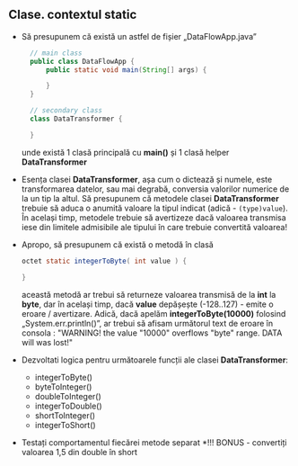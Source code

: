 ## Clase. contextul static


* Să presupunem că există un astfel de fișier „DataFlowApp.java”
  ```java
    // main class
    public class DataFlowApp {
        public static void main(String[] args) {

        }
    }

    // secondary class
    class DataTransformer {

    }

  ```
   unde există 1 clasă principală cu **main()** și 1 clasă helper **DataTransformer**

* Esența clasei **DataTransformer**, așa cum o dictează și numele, este transformarea datelor, sau mai degrabă, conversia valorilor numerice de la un tip la altul. Să presupunem că metodele clasei **DataTransformer** trebuie să aduca o anumită valoare la tipul indicat (adică - ```(type)value```). În același timp, metodele trebuie să avertizeze dacă valoarea transmisa iese din limitele admisibile ale tipului în care trebuie convertită valoarea!
* Apropo, să presupunem că există o metodă în clasă
   ```java
   octet static integerToByte( int value ) {

   }
   ```
   această metodă ar trebui să returneze valoarea transmisă de la **int** la **byte**, dar în același timp, dacă **value** depășește (-128..127) - emite o eroare / avertizare. Adică, dacă apelăm **integerToByte(10000)** folosind „System.err.println()”, ar trebui să afisam următorul text de eroare în consola : "WARNING! the value "10000" overflows "byte" range. DATA will was lost!"
* Dezvoltati logica pentru următoarele funcții ale clasei **DataTransformer**:
   - integerToByte()
   - byteToInteger()
   - doubleToInteger()
   - integerToDouble()
   - shortToInteger()
   - integerToShort()

* Testați comportamentul fiecărei metode separat
*!!! BONUS - convertiți valoarea 1,5 din double în short
